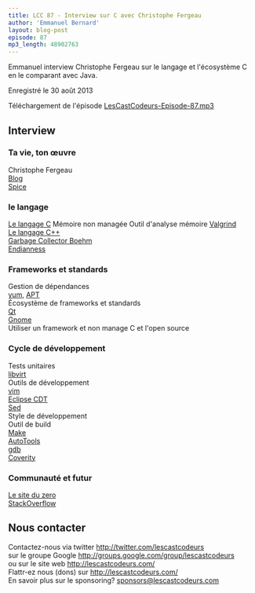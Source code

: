 ```yaml
---
title: LCC 87 - Interview sur C avec Christophe Fergeau
author: 'Emmanuel Bernard'
layout: blog-post
episode: 87
mp3_length: 48902763
---
```

Emmanuel interview Christophe Fergeau sur le langage et l'écosystème C en le comparant avec Java.

Enregistré le 30 août 2013

Téléchargement de l'épisode [LesCastCodeurs-Episode-87.mp3](http://traffic.libsyn.com/lescastcodeurs/LesCastCodeurs-Episode-87.mp3)

## Interview

### Ta vie, ton œuvre

Christophe Fergeau  
[Blog](http://cfergeau.blogspot.fr)  
[Spice](http://www.spice-space.org)  

### le langage

[Le langage C](https://en.wikipedia.org/wiki/C_(programming_language))  
Mémoire non managée  
Outil d'analyse mémoire [Valgrind](http://www.valgrind.org)  
[Le langage C++](https://en.wikipedia.org/wiki/C%2B%2B)  
[Garbage Collector Boehm](https://en.wikipedia.org/wiki/Boehm_garbage_collector)  
[Endianness](https://en.wikipedia.org/wiki/Endianness)  

### Frameworks et standards

Gestion de dépendances  
[yum](http://yum.baseurl.org), [APT](https://en.wikipedia.org/wiki/Advanced_Packaging_Tool)  
Écosystème de frameworks et standards  
[Qt](https://en.wikipedia.org/wiki/Qt_(framework))  
[Gnome](https://www.gnome.org)  
Utiliser un framework et non manage 
C et l'open source

### Cycle de développement

Tests unitaires  
[libvirt](http://libvirt.org)  
Outils de développement  
[vim](http://www.vim.org)  
[Eclipse CDT](http://eclipse.org/cdt/)  
[Sed](https://en.wikipedia.org/wiki/Sed)  
Style de développement  
Outil de build  
[Make](https://en.wikipedia.org/wiki/Make_(software))  
[AutoTools](https://en.wikipedia.org/wiki/GNU_build_system)  
[gdb](https://www.gnu.org/software/gdb/)  
[Coverity](http://www.coverity.com)  

### Communauté et futur

[Le site du zero](http://www.siteduzero.com)  
[StackOverflow](http://stackoverflow.com)

## Nous contacter

Contactez-nous via twitter <http://twitter.com/lescastcodeurs>  
sur le groupe Google <http://groups.google.com/group/lescastcodeurs>  
ou sur le site web <http://lescastcodeurs.com/>  
Flattr-ez nous (dons) sur <http://lescastcodeurs.com/>  
En savoir plus sur le sponsoring? sponsors@lescastcodeurs.com
